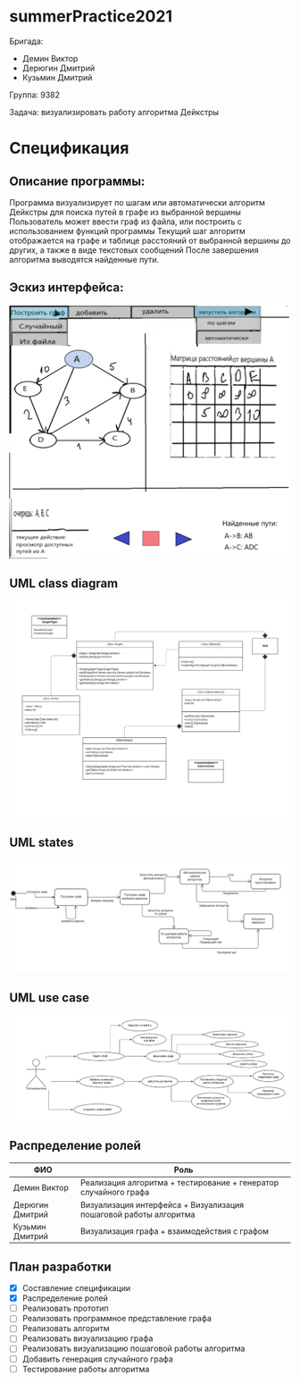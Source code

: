 # summerPractice2021
Бригада: 
* Демин Виктор 
* Дерюгин Дмитрий 
* Кузьмин Дмитрий

Группа: 9382

Задача: визуализировать работу алгоритма Дейкстры

# Спецификация

## Описание программы: 
Программа визуализирует по шагам или автоматически алгоритм Дейкстры для поиска путей в графе из выбранной вершины
Пользователь может ввести граф из файла, или построить с использованием функций программы
Текущий шаг алгоритм отображается на графе и таблице расстояний от выбранной вершины до других, а также в виде текстовых сообщений
После завершения алгоритма выводятся найденные пути.

## Эскиз интерфейса:
  ![](images/gui.png)

## UML class diagram
  ![](images/classDiagram.png)

## UML states
  ![](images/states.png)

## UML use case
  ![](images/useCase.png)


## Распределение ролей

| ФИО           | Роль          |
| ------------- | ------------- |
| Демин Виктор  | Реализация алгоритма + тестирование + генератор случайного графа  |
| Дерюгин Дмитрий  | Визуализация интерфейса + Визуализация пошаговой работы алгоритма  |
| Кузьмин Дмитрий  | Визуализация графа + взаимодействия с графом  |

## План разработки
- [x] Составление спецификации
- [x] Распределение ролей
- [ ] Реализовать прототип
- [ ] Реализовать программное представление графа 
- [ ] Реализовать алгоритм
- [ ] Реализовать визуализацию графа
- [ ] Реализовать визуализацию пошаговой работы алгоритма
- [ ] Добавить генерация случайного графа
- [ ] Тестирование работы алгоритма
